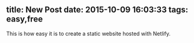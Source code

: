 title: New Post
date: 2015-10-09 16:03:33
tags: easy,free
---

This is how easy it is to create a static website hosted with Netlify.
